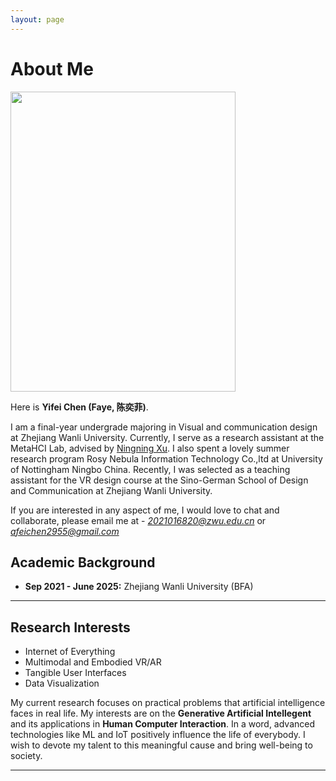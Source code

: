 ```yaml
---
layout: page
---
```


# About Me

<img src="https://Afeichen2955.github.io/yifei chen.jpg" class="floatpic" width="360" height="480">

Here is **Yifei Chen (Faye, 陈奕菲)**.

I am a final-year undergrade majoring in Visual and communication design at Zhejiang Wanli University. Currently, I serve as a research assistant at the MetaHCI Lab, advised by [Ningning Xu](https://axiosly.github.io/portfolio.html). I also spent a lovely summer research program Rosy Nebula Information Technology Co.,ltd at University of Nottingham Ningbo China. Recently, I was selected as a teaching assistant for the VR design course at the Sino-German School of Design and Communication at Zhejiang Wanli University.

If you are interested in any aspect of me, I would love to chat and collaborate, please email me at - *2021016820@zwu.edu.cn* or *afeichen2955@gmail.com*

## Academic Background

- **Sep 2021 - June 2025:** Zhejiang Wanli University (BFA)

---

## Research Interests

- Internet of Everything
- Multimodal and Embodied VR/AR
- Tangible User Interfaces
- Data Visualization

My current research focuses on practical problems that artificial intelligence faces in real life. My interests are on the **Generative Artificial Intellegent** and its applications in **Human Computer Interaction**. In a word, advanced technologies like ML and IoT positively influence the life of everybody.  I wish to devote my talent to this meaningful cause and bring well-being to society.

---
